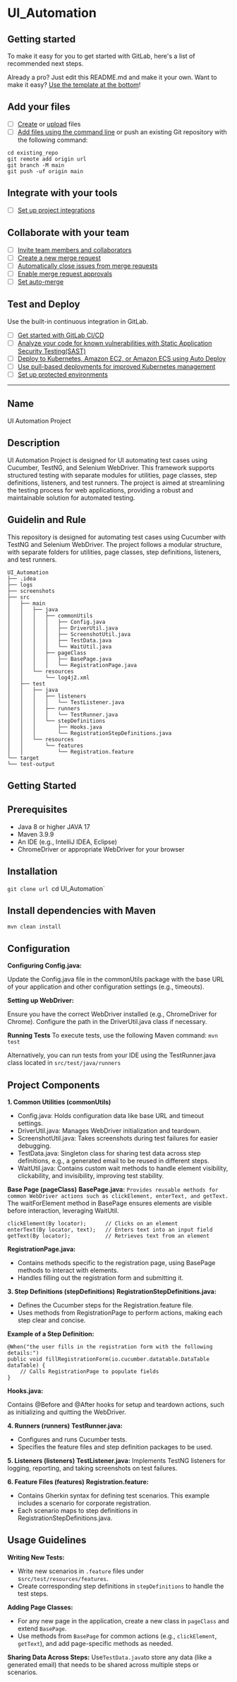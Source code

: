 # UI_Automation



## Getting started

To make it easy for you to get started with GitLab, here's a list of recommended next steps.

Already a pro? Just edit this README.md and make it your own. Want to make it easy? [Use the template at the bottom](#editing-this-readme)!

## Add your files

- [ ] [Create](https://docs.gitlab.com/ee/user/project/repository/web_editor.html#create-a-file) or [upload](https://docs.gitlab.com/ee/user/project/repository/web_editor.html#upload-a-file) files
- [ ] [Add files using the command line](https://docs.gitlab.com/ee/gitlab-basics/add-file.html#add-a-file-using-the-command-line) or push an existing Git repository with the following command:

```
cd existing_repo
git remote add origin url
git branch -M main
git push -uf origin main
```

## Integrate with your tools

- [ ] [Set up project integrations](URL)

## Collaborate with your team

- [ ] [Invite team members and collaborators](https://docs.gitlab.com/ee/user/project/members/)
- [ ] [Create a new merge request](https://docs.gitlab.com/ee/user/project/merge_requests/creating_merge_requests.html)
- [ ] [Automatically close issues from merge requests](https://docs.gitlab.com/ee/user/project/issues/managing_issues.html#closing-issues-automatically)
- [ ] [Enable merge request approvals](https://docs.gitlab.com/ee/user/project/merge_requests/approvals/)
- [ ] [Set auto-merge](https://docs.gitlab.com/ee/user/project/merge_requests/merge_when_pipeline_succeeds.html)

## Test and Deploy

Use the built-in continuous integration in GitLab.

- [ ] [Get started with GitLab CI/CD](https://docs.gitlab.com/ee/ci/quick_start/index.html)
- [ ] [Analyze your code for known vulnerabilities with Static Application Security Testing(SAST)](https://docs.gitlab.com/ee/user/application_security/sast/)
- [ ] [Deploy to Kubernetes, Amazon EC2, or Amazon ECS using Auto Deploy](https://docs.gitlab.com/ee/topics/autodevops/requirements.html)
- [ ] [Use pull-based deployments for improved Kubernetes management](https://docs.gitlab.com/ee/user/clusters/agent/)
- [ ] [Set up protected environments](https://docs.gitlab.com/ee/ci/environments/protected_environments.html)

***

## Name
UI Automation Project

## Description
UI Automation Project is designed for UI automating test cases using Cucumber, TestNG, and Selenium WebDriver. This framework supports structured testing with separate modules for utilities, page classes, step definitions, listeners, and test runners. The project is aimed at streamlining the testing process for web applications, providing a robust and maintainable solution for automated testing.

## Guidelin and Rule
This repository is designed for automating test cases using Cucumber with TestNG and Selenium WebDriver. The project follows a modular structure, with separate folders for utilities, page classes, step definitions, listeners, and test runners.

```
UI_Automation
├── .idea
├── logs
├── screenshots
├── src
│   ├── main
│   │   ├── java
│   │   │   ├── commonUtils
│   │   │   │   ├── Config.java
│   │   │   │   ├── DriverUtil.java
│   │   │   │   ├── ScreenshotUtil.java
│   │   │   │   ├── TestData.java
│   │   │   │   └── WaitUtil.java
│   │   │   ├── pageClass
│   │   │   │   ├── BasePage.java
│   │   │   │   └── RegistrationPage.java
│   │   └── resources
│   │       └── log4j2.xml
│   ├── test
│   │   ├── java
│   │   │   ├── listeners
│   │   │   │   └── TestListener.java
│   │   │   ├── runners
│   │   │   │   └── TestRunner.java
│   │   │   └── stepDefinitions
│   │   │       ├── Hooks.java
│   │   │       └── RegistrationStepDefinitions.java
│   │   └── resources
│   │       └── features
│   │           └── Registration.feature
└── target
└── test-output
```


## Getting Started

## Prerequisites

- Java 8 or higher JAVA 17
- Maven 3.9.9
- An IDE (e.g., IntelliJ IDEA, Eclipse)
- ChromeDriver or appropriate WebDriver for your browser


## Installation

`git clone url
`cd UI_Automation`

##  Install dependencies with Maven
`mvn clean install`

## Configuration
**Configuring Config.java:**

Update the Config.java file in the commonUtils package with the base URL of your application and other configuration settings (e.g., timeouts).

**Setting up WebDriver:**

Ensure you have the correct WebDriver installed (e.g., ChromeDriver for Chrome).
Configure the path in the DriverUtil.java class if necessary.

**Running Tests**
To execute tests, use the following Maven command:
`mvn test`

Alternatively, you can run tests from your IDE using the TestRunner.java class located in `src/test/java/runners`

## Project Components

**1. Common Utilities (commonUtils)**
- Config.java: Holds configuration data like base URL and timeout settings.
- DriverUtil.java: Manages WebDriver initialization and teardown.
- ScreenshotUtil.java: Takes screenshots during test failures for easier debugging.
- TestData.java: Singleton class for sharing test data across step definitions, e.g., a generated email to be reused in different steps.
- WaitUtil.java: Contains custom wait methods to handle element visibility, clickability, and invisibility, improving test stability.

**Base Page (pageClass)**
**BasePage.java:**
`Provides reusable methods for common WebDriver actions such as clickElement, enterText, and getText.`
The waitForElement method in BasePage ensures elements are visible before interaction, leveraging WaitUtil.

```
clickElement(By locator);      // Clicks on an element
enterText(By locator, text);   // Enters text into an input field
getText(By locator);           // Retrieves text from an element
```
**RegistrationPage.java:**
- Contains methods specific to the registration page, using BasePage methods to interact with elements.
- Handles filling out the registration form and submitting it.


**3. Step Definitions (stepDefinitions)**
**RegistrationStepDefinitions.java:**
- Defines the Cucumber steps for the Registration.feature file.
- Uses methods from RegistrationPage to perform actions, making each step clear and concise.


**Example of a Step Definition:**

```
@When("the user fills in the registration form with the following details:")
public void fillRegistrationForm(io.cucumber.datatable.DataTable dataTable) {
    // Calls RegistrationPage to populate fields
}
```
**Hooks.java:**

Contains @Before and @After hooks for setup and teardown actions, such as initializing and quitting the WebDriver.

**4. Runners (runners)**
**TestRunner.java:**
- Configures and runs Cucumber tests.
- Specifies the feature files and step definition packages to be used.

**5. Listeners (listeners)**
**TestListener.java:**
Implements TestNG listeners for logging, reporting, and taking screenshots on test failures.

**6. Feature Files (features)**
**Registration.feature:**

- Contains Gherkin syntax for defining test scenarios. This example includes a scenario for corporate registration.
- Each scenario maps to step definitions in RegistrationStepDefinitions.java.


## Usage Guidelines

**Writing New Tests:**
- Write new scenarios in `.feature` files under s`src/test/resources/features`.
- Create corresponding step definitions in `stepDefinitions` to handle the test steps.

**Adding Page Classes:**
- For any new page in the application, create a new class in `pageClass` and extend `BasePage`.
- Use methods from `BasePage` for common actions (e.g., `clickElement`, `getText`), and add page-specific methods as needed.


**Sharing Data Across Steps:**
Use` TestData.java `to store any data (like a generated email) that needs to be shared across multiple steps or scenarios.
